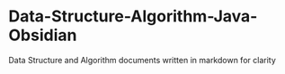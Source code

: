 # Data-Structure-Algorithm-Java-Obsidian
Data Structure and Algorithm documents written in markdown for clarity
